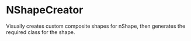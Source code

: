 # NShapeCreator
Visually creates custom composite shapes for nShape, then generates the required class for the shape.
